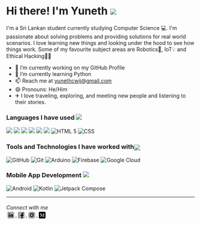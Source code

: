 <h1> Hi there! I'm Yuneth <img src = "https://raw.githubusercontent.com/MartinHeinz/MartinHeinz/master/wave.gif" width = 35px> </h1>

<p>I'm a Sri Lankan student currently studying Computer Science 💻. I'm passionate about solving problems and providing solutions for real world scenarios. I love learning new things and looking under the hood to see how things work. Some of my favourite subject areas are Robotics🤖, IoT💡 and Ethical Hacking🐱‍👤</p>

- 🔭 I’m currently working on my GitHub Profile
- 🌱 I’m currently learning Python
- 📫 Reach me at yunethcwij@gmail.com
- 😄 Pronouns: He/Him
- ✈ I love traveling, exploring, and meeting new people and listening to their stories.

<h3> Languages I have used <img src = "https://media2.giphy.com/media/QssGEmpkyEOhBCb7e1/giphy.gif" height = 20px></h3>

  <p>
    <!--C-->
    <img src="https://img.icons8.com/color/48/null/c-programming.png" width = 30px>
    <!--C++-->
    <img src="https://img.icons8.com/color/48/null/c-plus-plus-logo.png" width = 30px>
    <!--C#-->
    <img src="https://img.icons8.com/color/48/null/c-sharp-logo.png" width = 30px>
    <!--Java-->
    <img src="https://img.icons8.com/color/48/null/java-coffee-cup-logo--v1.png" width = 30px>
    <!--js-->
    <img src="https://img.icons8.com/color/48/null/javascript--v1.png" width = 30px>
    <!--Python-->
    <img src="https://img.icons8.com/color/48/null/python--v1.png" width = 30px>
    <!--HTML-->
    <img src="https://img.icons8.com/color/48/null/html-5--v1.png" width = 30px title = "HTML 5">
    <!--CSS-->
    <img src="https://img.icons8.com/color/48/null/css3.png" width = 30px title = "CSS">
  </p>
  
 <h3> Tools and Technologies I have worked with<img align="center" src = "https://media.giphy.com/media/jSKBmKkvo2dPQQtsR1/giphy.gif" height = 22px></h3>
  <p>
    <!--GitHub-->
    <img src="https://img.icons8.com/fluency/48/null/github.png" width = 30px title = "GitHub">
    <!--Git-->
    <img src="https://img.icons8.com/color/48/null/git.png" width = 30px title = "Git">
    <!--Arduino-->
    <img src="https://img.icons8.com/color/48/null/arduino.png" width = 30px title = "Arduino"> 
    <!--Firebase-->
    <img src="https://img.icons8.com/color/48/null/firebase.png" width = 30px title = "Firebase"> 
    <!--Google Cloud-->
    <img src="https://img.icons8.com/color/48/null/google-cloud.png" width = 30px title = "Google Cloud">     
  </p>
  
 <h3> Mobile App Development <img src = "https://media.giphy.com/media/AmeGUVxf2i3fQ9TOLO/giphy.gif" height = 22px></h3>
  <p>
    <!--Android-->
    <img src="https://img.icons8.com/color/48/000000/android-os.png" width = 30px title = "Android">
    <!--Kotlin-->
    <img src="https://img.icons8.com/color/48/null/kotlin.png" width = 30px title = "Kotlin">
    <!--Jetpack Compose-->
    <img src = "https://3.bp.blogspot.com/-VVp3WvJvl84/X0Vu6EjYqDI/AAAAAAAAPjU/ZOMKiUlgfg8ok8DY8Hc-ocOvGdB0z86AgCLcBGAsYHQ/s1600/jetpack%2Bcompose%2Bicon_RGB.png" width = 30px title = "Jetpack Compose">
  </p>
  
<!--  [![Top Langs](https://github-readme-stats.vercel.app/api/top-langs/?username=yunethw)](https://github.com/anuraghazra/github-readme-stats) -->

---
<h6>Connect with me <br>
  <a href="https://linkedin.com/in/yunethw" target="blank">
    <img align="center" src = "icons/icons8-linkedin-48.png" height = 24px>
  </a>
  <a href="https://fb.com/yuneth.w" target="blank">
    <img align="center" src = "icons/icons8-facebook-48 (1).png" height = 24px>
  </a>
  <a href="https://instagram.com/yuneth.w" target="blank">
    <img align="center" src = "icons/icons8-instagram-48 (1).png" height = 24px>
  </a>
  <a href="https://medium.com/@yuneth.w" target="blank">
    <img align="center" src = "icons/icons8-medium-monogram-48.png" height = 24px>
  </a>
</h6>

<!--
**yunethw/yunethw** is a ✨ _special_ ✨ repository because its `README.md` (this file) appears on your GitHub profile.

Here are some ideas to get you started:

- 🔭 I’m currently working on ...
- 🌱 I’m currently learning ...
- 👯 I’m looking to collaborate on ...
- 🤔 I’m looking for help with ...
- 💬 Ask me about ...
- 📫 How to reach me: ...
- 😄 Pronouns: ...
- ⚡ Fun fact: ...
-->
